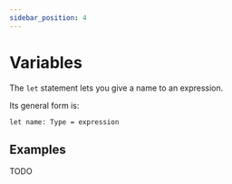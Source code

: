 ```yaml
---
sidebar_position: 4
---
```


# Variables

The `let` statement lets you give a name to an expression.

Its general form is:

```acorn
let name: Type = expression
```

## Examples

TODO
